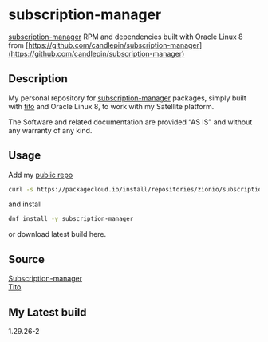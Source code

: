 # subscription-manager

[subscription-manager](https://github.com/candlepin/subscription-manager) RPM and dependencies built with Oracle Linux 8 from [https://github.com/candlepin/subscription-manager](https://github.com/candlepin/subscription-manager)

## Description

My personal repository for [subscription-manager](https://github.com/candlepin/subscription-manager) packages, simply built with [tito](https://github.com/rpm-software-management/tito) and Oracle Linux 8, to work with my Satellite platform.

The Software and related documentation are provided “AS IS” and without any warranty of any kind.

## Usage

Add my [public repo](https://packagecloud.io/zionio/subscription-manager)

```bash
curl -s https://packagecloud.io/install/repositories/zionio/subscription-manager/script.rpm.sh | bash
```

and install

```bash
dnf install -y subscription-manager
```

or download latest build here.

## Source

[Subscription-manager](https://github.com/candlepin/subscription-manager)  
[Tito](https://github.com/rpm-software-management/tito)

## My Latest build

1.29.26-2
